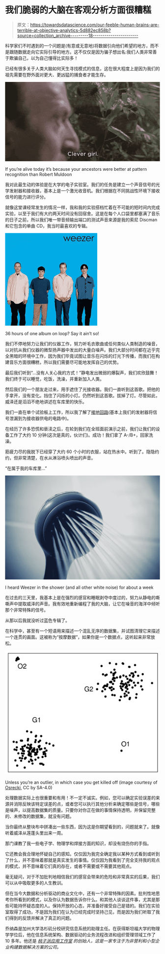 # 我们脆弱的大脑在客观分析方面很糟糕

> 原文：<https://towardsdatascience.com/our-feeble-human-brains-are-terrible-at-objective-analytics-5d882ec858b?source=collection_archive---------18----------------------->

科学家们不时遇到的一个问题是(有意或无意地)将数据引向他们希望的地方，而不是跟随数据走向它实际引导的地方。这不仅仅是因为骗子想出名:我们人类非常善于欺骗自己，以为自己懂得比实际多！

已经有很多关于人类大脑如何天生寻找模式的信息，这在很大程度上是因为我们的祖先需要在野外面对更大、更凶猛的捕食者才能生存。

![](img/c18e1628f7dc358c13b4c3652f4a7767.png)

If you’re alive today it’s because your ancestors were better at pattern recognition than Robert Muldoon

我对此最生动的体验是在大学的电子实验室。我们的任务是建立一个声音信号的光学发射器和接收器，基本上是一个激光收音机。我们根据在不同挑战性环境下接收信号的能力进行评分。

就像这堂课经常发生的情况一样，我和我的实验搭档忙着在不可能的短时间内完成实验，以至于我们有大约两天时间没有回宿舍。这是在每个人口袋里都塞满了音乐的日子之前，所以我们唯一带音频输出端口的测试声音来源是我的索尼 Discman 和它包含的单曲 CD，我当时最喜欢的专辑。

![](img/c554a61b095dc3be515085aa71ad6435.png)

36 hours of one album on loop? Say it ain’t so!

我们不停地努力让我们的仪器工作，努力听毛衣歌曲或任何类似人类制造的噪音，以对抗从我们仪器的微型扬声器中发出的大量白噪声。我们大部分时间都在近乎完全黑暗的环境中工作，因为我们毕竟试图让音乐在闪烁的灯光下传播，而我们在构建音乐方面很糟糕，所以我们需要尽可能地发挥自己的优势。

最后我们听到“…没有人关心我的方式！”静电发出微弱的爆裂声，我们欢欣鼓舞！我们终于可以睡觉，吃饭，洗澡，并重新加入人类。

然后我们的一个朋友走过来，用手遮住了光接收器。我们一直听到这首歌。把他的手拿开，没有变化。挡住了闪烁的小灯。仍然听到这首歌。拔掉了灯。尽管如此，威泽还是滔滔不绝地讲述在车库里的快乐。

我们一直在单个试验板上工作，所以我了解了[接地回路](https://en.wikipedia.org/wiki/Ground_loop_(electricity))(基本上我们的发射器将信号泄漏到为接收器供电的电路中)。

在经历了许多恐慌和亵渎之后，在轮到我们在全班面前演示之前，我们让我们的设备工作了大约 10 分钟(这次是真的，伙计们)。成功！我们拿了 A-/B+，回家洗澡。

筋疲力尽的我脱下已经穿了大约 60 个小时的衣服，站在热水中。听到了。隐隐约约，但非常清楚，在水从淋浴喷头喷出的声音。

“在属于我的车库里…”

![](img/a6c60006b5139ee2bde277bf3201db72.png)

I heard Weezer in the shower (and all other white noise) for about a week

在过去的三天里，我基本上是在强烈的感官和睡眠剥夺中度过的，努力从静电的嘶嘶声中提取威泽的声音。我有效地重新编程了我的大脑，让它在噪音的海洋中倾听那个非常特殊的信号。

从那以后我就没听过蓝色专辑了。

在科学中，甚至有一个短语用来描述一个混乱无序的数据集，并试图清理它来描述一个连贯的画面。这被称为“按摩数据”，如果你是一个数据点，这听起来非常放松。

![](img/c344eb698fba8af41cc7030e3d7f1130.png)

Unless you’re an outlier, in which case you get killed off (image courtesy of [Osrecki](https://commons.wikimedia.org/w/index.php?curid=48650484), CC by SA-4.0)

处理数据实际上也很重要和有用！不一定不诚实。例如，您可以确定实验误差的来源并消除反映该特定误差的点，或者您可以执行其他分析来确定哪些是信号，哪些是噪声，以提高数据集的质量。只要你对你正在做的事情保持透明，并保留完整的、未修改的数据集，就没有问题。

当你最终从整块布中拼凑出一些东西，因为这是你期望看到的，问题就来了。就像听着威泽从莲蓬头里出来一周。

那门课教了我一些电子学、物理学和焊接方面的知识，却没有烧伤你的手指。

它还教会我合理地怀疑自己的感知。仅仅因为我完全确定我以某种方式看到或听到了什么，并不意味着那就是真实发生的事情。仅仅因为我看到了完全支持我的观点的模式，并不意味着它们真的存在，或者不需要或不需要其他观点。

毫无疑问，对于不加批判地相信我们的感官会带来的危险和非常真实的后果，我们可以从中吸取更多的人生教训。

但在当今大数据和分析驱动的商业文化中，还有一个非常特殊的因素。批判性地思考你所看到的模式，以及你认为数据告诉你什么。和其他人谈谈这件事，尤其是那些可能持怀疑态度的人。保持开放的心态，并准备好接受自己是错的。我们在实验室取得了成功，不是因为我们在认为已经完成时坚持己见，而是因为我们听取了我们得到的反馈并解决了真正的问题。

乔纳森是加州大学洛杉矶分校研究信息系统的助理主任。在获得斯坦福大学的物理学学位后，他在信息系统架构、数据驱动的业务流程改进和组织管理领域工作了 10 多年。他还是 [*桃子派应用工作室*](http://www.peachpieapps.com) *的创始人，这是一家专注于为非营利和小型企业构建数据解决方案的公司。*
